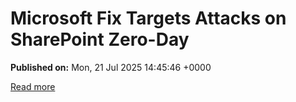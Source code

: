 # Microsoft Fix Targets Attacks on SharePoint Zero-Day

**Published on:** Mon, 21 Jul 2025 14:45:46 +0000

[Read more](https://krebsonsecurity.com/2025/07/microsoft-fix-targets-attacks-on-sharepoint-zero-day/)
